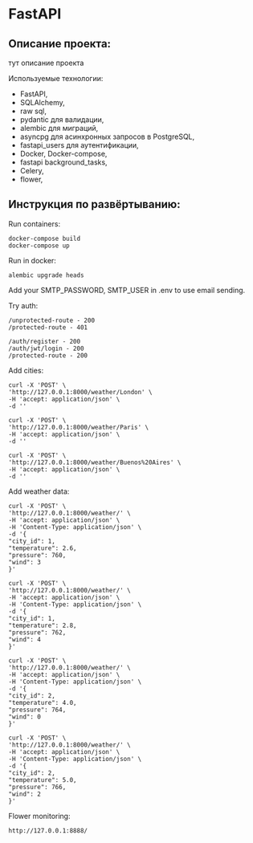 # FastAPI

## Описание проекта:

тут описание проекта

Используемые технологии: 
* FastAPI, 
* SQLAlchemy, 
* raw sql,
* pydantic для валидации,
* alembic для миграций, 
* asyncpg для асинхронных запросов в PostgreSQL, 
* fastapi_users для аутентификации, 
* Docker, Docker-compose,
* fastapi background_tasks,
* Celery,
* flower,

## Инструкция по развёртыванию:

Run containers:

    docker-compose build
    docker-compose up

Run in docker:    

    alembic upgrade heads

Add your SMTP_PASSWORD, SMTP_USER in .env to use email sending.

Try auth:

    /unprotected-route - 200
    /protected-route - 401 

    /auth/register - 200
    /auth/jwt/login - 200
    /protected-route - 200

Add cities:

    curl -X 'POST' \
    'http://127.0.0.1:8000/weather/London' \
    -H 'accept: application/json' \
    -d ''

    curl -X 'POST' \
    'http://127.0.0.1:8000/weather/Paris' \
    -H 'accept: application/json' \
    -d ''

    curl -X 'POST' \
    'http://127.0.0.1:8000/weather/Buenos%20Aires' \
    -H 'accept: application/json' \
    -d ''

Add weather data:

    curl -X 'POST' \
    'http://127.0.0.1:8000/weather/' \
    -H 'accept: application/json' \
    -H 'Content-Type: application/json' \
    -d '{
    "city_id": 1,
    "temperature": 2.6,
    "pressure": 760,
    "wind": 3
    }'

    curl -X 'POST' \
    'http://127.0.0.1:8000/weather/' \
    -H 'accept: application/json' \
    -H 'Content-Type: application/json' \
    -d '{
    "city_id": 1,
    "temperature": 2.8,
    "pressure": 762,
    "wind": 4
    }'

    curl -X 'POST' \
    'http://127.0.0.1:8000/weather/' \
    -H 'accept: application/json' \
    -H 'Content-Type: application/json' \
    -d '{
    "city_id": 2,
    "temperature": 4.0,
    "pressure": 764,
    "wind": 0
    }'

    curl -X 'POST' \
    'http://127.0.0.1:8000/weather/' \
    -H 'accept: application/json' \
    -H 'Content-Type: application/json' \
    -d '{
    "city_id": 2,
    "temperature": 5.0,
    "pressure": 766,
    "wind": 2
    }'

Flower monitoring:

    http://127.0.0.1:8888/